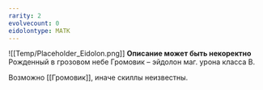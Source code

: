 ```yaml
---
rarity: 2
evolvecount: 0
eidolontype: МАТК
---
```

![[Temp/Placeholder_Eidolon.png]]
**Описание может быть некоректно**
Рожденный в грозовом небе Громовик – эйдолон маг. урона класса B.

Возможно [[Громовик]], иначе скиллы неизвестны.